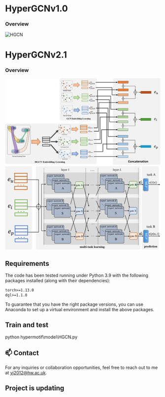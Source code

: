# HyperGCNv1.0

### Overview
![HGCN](HGCN.png)

# HyperGCNv2.1

### Overview
![HGCN2](v2.1.1.png)
![HGCN3](v2.1.2.png)

## Requirements
The code has been tested running under Python 3.9 with the following packages installed (along with their dependencies):

```
torch>=1.13.0
dgl>=1.1.0
```
To guarantee that you have the right package versions, you can use Anaconda to set up a virtual environment and install the above packages.

## Train and test
python hypermotif\model\HGCN.py

## 📫 Contact
For any inquiries or collaboration opportunities, feel free to reach out to me at [yj2012@hw.ac.uk](yj2012@hw.ac.uk).

## Project is updating
